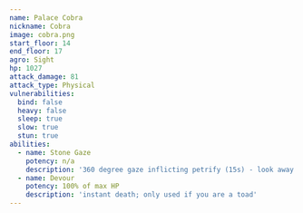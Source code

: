 ```yaml
---
name: Palace Cobra
nickname: Cobra
image: cobra.png
start_floor: 14
end_floor: 17
agro: Sight
hp: 1027
attack_damage: 81
attack_type: Physical
vulnerabilities:
  bind: false
  heavy: false
  sleep: true
  slow: true
  stun: true
abilities:
  - name: Stone Gaze
    potency: n/a
    description: '360 degree gaze inflicting petrify (15s) - look away'
  - name: Devour
    potency: 100% of max HP
    description: 'instant death; only used if you are a toad'
---
```

